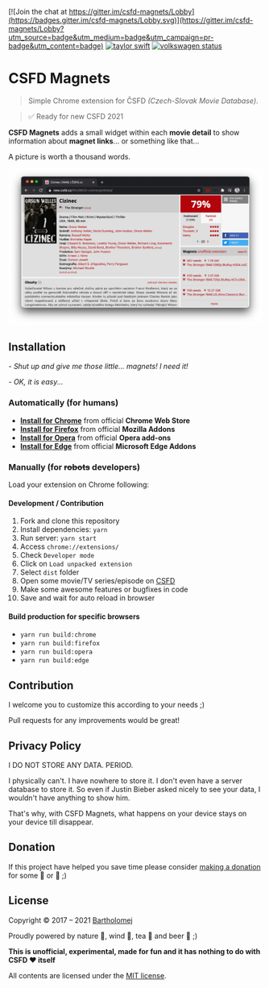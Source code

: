 [![Join the chat at https://gitter.im/csfd-magnets/Lobby](https://badges.gitter.im/csfd-magnets/Lobby.svg)](https://gitter.im/csfd-magnets/Lobby?utm_source=badge&utm_medium=badge&utm_campaign=pr-badge&utm_content=badge)
[![taylor swift](https://img.shields.io/badge/secured%20by-taylor%20swift-brightgreen.svg)](https://twitter.com/SwiftOnSecurity)
[![volkswagen status](https://auchenberg.github.io/volkswagen/volkswargen_ci.svg?v=1)](https://github.com/auchenberg/volkswagen)

# CSFD Magnets

> Simple Chrome extension for ČSFD _(Czech-Slovak Movie Database)_.

> ✅ Ready for new CSFD 2021

**CSFD Magnets** adds a small widget within each **movie detail** to show information about **magnet links**... or something like that...

A picture is worth a thousand words.

![Screenshot](https://raw.githubusercontent.com/bartholomej/csfd-magnets/master/_assets/csfd-magnets-promo.png)

## Installation

_- Shut up and give me those little... magnets! I need it!_

_- OK, it is easy..._

### Automatically (for humans)

- **[Install for Chrome](https://chrome.google.com/webstore/detail/csfd-magnets/kkoccljoocknljaljhpifcnkmillmilo)** from official **Chrome Web Store**
- **[Install for Firefox](https://addons.mozilla.org/en-US/firefox/addon/csfd-magnets/)** from official **Mozilla Addons**
- **[Install for Opera](https://addons.opera.com/en/extensions/details/csfd-magnets/)** from official **Opera add-ons**
- **[Install for Edge](https://microsoftedge.microsoft.com/addons/detail/fdajhkomdidghloomhgghnpekpnpdhnj)** from official **Microsoft Edge Addons**

### Manually (for ~~robots~~ developers)

Load your extension on Chrome following:

#### Development / Contribution

1. Fork and clone this repository
2. Install dependencies: `yarn`
3. Run server: `yarn start`
4. Access `chrome://extensions/`
5. Check `Developer mode`
6. Click on `Load unpacked extension`
7. Select `dist` folder
8. Open some movie/TV series/episode on [CSFD](https://www.csfd.cz/film/70049-mestecko-twin-peaks)
9. Make some awesome features or bugfixes in code
10. Save and wait for auto reload in browser

#### Build production for specific browsers

- `yarn run build:chrome`
- `yarn run build:firefox`
- `yarn run build:opera`
- `yarn run build:edge`

## Contribution

I welcome you to customize this according to your needs ;)

Pull requests for any improvements would be great!

## Privacy Policy

I DO NOT STORE ANY DATA. PERIOD.

I physically can't. I have nowhere to store it. I don't even have a server database to store it. So even if Justin Bieber asked nicely to see your data, I wouldn't have anything to show him.

That's why, with CSFD Magnets, what happens on your device stays on your device till disappear.

## Donation

If this project have helped you save time please consider [making a donation](https://github.com/sponsors/bartholomej) for some 🍺 or 🍵 ;)

## License

Copyright &copy; 2017 – 2021 [Bartholomej](http://github.com/bartholomej)

Proudly powered by nature 🗻, wind 💨, tea 🍵 and beer 🍺 ;)

**This is unofficial, experimental, made for fun and it has nothing to do with CSFD ❤️ itself** ️ ️

All contents are licensed under the [MIT license].

[mit license]: LICENSE
